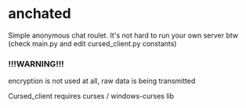 # anchated
Simple anonymous chat roulet. It's not hard to run your own server btw (check main.py and edit cursed_client.py constants)

### !!!WARNING!!!
encryption is not used at all, raw data is being transmitted

Cursed_client requires curses / windows-curses lib
